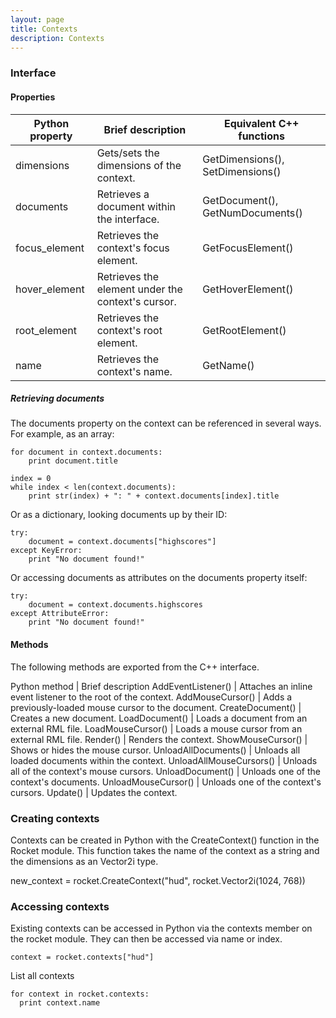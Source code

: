 ```yaml
---
layout: page
title: Contexts
description: Contexts
---
```


### Interface

#### Properties

Python property | Brief description | Equivalent C++ functions
--------------- | ----------------- | ------------------------
dimensions | Gets/sets the dimensions of the context. | GetDimensions(), SetDimensions()
documents | Retrieves a document within the interface. | GetDocument(), GetNumDocuments()
focus_element | Retrieves the context's focus element. | GetFocusElement()
hover_element | Retrieves the element under the context's cursor. | GetHoverElement()
root_element | Retrieves the context's root element. | GetRootElement()
name | Retrieves the context's name. | GetName()

##### Retrieving documents

The documents property on the context can be referenced in several ways. For example, as an array:

```
for document in context.documents:
	print document.title

index = 0
while index < len(context.documents):
	print str(index) + ": " + context.documents[index].title
```

Or as a dictionary, looking documents up by their ID:

```
try:
	document = context.documents["highscores"]
except KeyError:
	print "No document found!"
```

Or accessing documents as attributes on the documents property itself:

```
try:
	document = context.documents.highscores
except AttributeError:
	print "No document found!"
```

#### Methods

The following methods are exported from the C++ interface.

Python method | Brief description
AddEventListener() | Attaches an inline event listener to the root of the context.
AddMouseCursor() | Adds a previously-loaded mouse cursor to the document.
CreateDocument() | Creates a new document.
LoadDocument() | Loads a document from an external RML file.
LoadMouseCursor() | Loads a mouse cursor from an external RML file.
Render() | Renders the context.
ShowMouseCursor() | Shows or hides the mouse cursor.
UnloadAllDocuments() | Unloads all loaded documents within the context.
UnloadAllMouseCursors() | Unloads all of the context's mouse cursors.
UnloadDocument() | Unloads one of the context's documents.
UnloadMouseCursor() | Unloads one of the context's cursors.
Update() | Updates the context.

### Creating contexts

Contexts can be created in Python with the CreateContext() function in the Rocket module. This function takes the name of the context as a string and the dimensions as an Vector2i type.

new_context = rocket.CreateContext("hud", rocket.Vector2i(1024, 768))

### Accessing contexts

Existing contexts can be accessed in Python via the contexts member on the rocket module. They can then be accessed via name or index.

```
context = rocket.contexts["hud"]
```

List all contexts

```
for context in rocket.contexts:
  print context.name
```